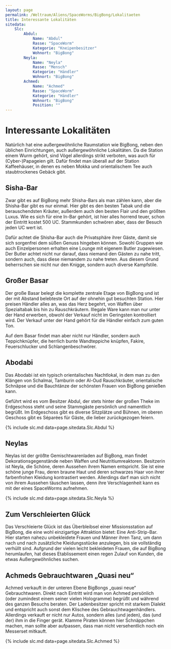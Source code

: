 ```yaml
---
layout: page
permalink: /Weltraum/Aliens/SpaceWorms/BigBong/Lokalitaeten
title: Interessante Lokalitäten
sitedata:
    Slc:
        Abdul:
            Name: "Abdul"
            Rasse: "SpaceWorm"
            Kategorie: "Kneipenbesitzer"
            Wohnort: "BigBong"
        Neyla:
            Name: "Neyla"
            Rasse: "Mensch"
            Kategorie: "Händler"
            Wohnort: "BigBong"
        Achmed:
            Name: "Achmed"
            Rasse: "SpaceWorm"
            Kategorie: "Händler"
            Wohnort: "BigBong"
            Position: ""
---
```


# Interessante Lokalitäten

Natürlich hat eine außergewöhnliche Raumstation wie BigBong, neben den üblichen Einrichtungen, auch außergewöhnliche Lokalitäten. Da die Station einem Wurm gehört, sind Vögel allerdings strikt verboten, was auch für (Cyber-)Papageien gilt. Dafür findet man überall auf der Station Kaffeehäuser, in denen es neben Mokka und orientalischem Tee auch staubtrockenes Gebäck gibt.

## Sisha-Bar

Zwar gibt es auf BigBong mehr Shisha-Bars als man zählen kann, aber die Shisha-Bar gibt es nur einmal. Hier gibt es den besten Tabak und die berauschendsten Kräuter, außerdem auch den besten Flair und den größten Luxus. Wie es sich für eine In-Bar gehört, ist hier alles horrend teuer, schon der Eintritt kostet 500 UC. Stammkunden schwören aber, dass der Besuch jeden UC wert ist.

Dafür achtet die Shisha-Bar auch die Privatsphäre ihrer Gäste, damit sie sich sorgenfrei dem süßen Genuss hingeben können. Sowohl Gruppen wie auch Einzelpersonen erhalten eine Lounge mit eigenem Butler zugewiesen. Der Butler achtet nicht nur darauf, dass niemand den Gästen zu nahe tritt, sondern auch, dass diese niemandem zu nahe treten. Aus diesem Grund beherrschen sie nicht nur den Knigge, sondern auch diverse Kampfstile.

## Großer Basar

Der große Basar belegt die komplette zentrale Etage von BigBong und ist der mit Abstand belebteste Ort auf der ohnehin gut besuchten Station. Hier preisen Händler alles an, was das Herz begehrt, von Waffen über Spezialtabak bis hin zu Rauschkräutern. Illegale Ware kann man nur unter der Hand erwerben, obwohl der Verkauf nicht im Geringsten kontrolliert wird. Der Verkauf unter der Hand gehört für die Händler einfach zum guten Ton.

Auf dem Basar findet man aber nicht nur Händler, sondern auch Teppichknüpfer, die herrlich bunte Wandteppiche knüpfen, Fakire, Feuerschlucker und Schlangenbeschwörer.

## Abodabi

Das Abodabi ist ein typisch orientalisches Nachtlokal, in dem man zu den Klängen von Schalmai, Tamburin oder Al-Oud Rauschkräuter, orientalische Schnäpse und die Bauchtänze der schönsten Frauen von BigBong genießen kann.

Geführt wird es vom Besitzer Abdul, der stets hinter der großen Theke im Erdgeschoss steht und seine Stammgäste persönlich und namentlich begrüßt. Im Erdgeschoss gibt es diverse Sitzplätze und Bühnen, im oberen Geschoss gibt es S&eacute;par&eacute;es für Gäste, die lieber zurückgezogen feiern.

{% include slc.md data=page.sitedata.Slc.Abdul %}

## Neylas

Neylas ist der größte Gemischtwarenladen auf BigBong, man findet Dekorationsgegenstände neben Waffen und Neutritiumreaktoren. Besitzerin ist Neyla, die Schöne, deren Aussehen ihrem Namen entspricht. Sie ist eine schöne junge Frau, deren braune Haut und deren schwarzes Haar von ihrer farbenfrohen Kleidung kontrastiert werden. Allerdings darf man sich nicht von ihrem Aussehen täuschen lassen, denn ihre Verschlagenheit kann es mit der eines SpaceWorms aufnehmen.

{% include slc.md data=page.sitedata.Slc.Neyla %}

## Zum Verschleierten Glück

Das Verschleierte Glück ist das Überbleibsel einer Missionsstation auf BigBong, die eine wohl einzigartige Attraktion bietet: Eine Anti-Strip-Bar. Hier starten nahezu unbekleidete Frauen und Männer ihren Tanz, um dann nach und nach zusätzliche Kleidungsstücke anzulegen, bis sie vollständig verhüllt sind. Aufgrund der vielen leicht bekleideten Frauen, die auf BigBong herumlaufen, hat dieses Etablissement einen regen Zulauf von Kunden, die etwas Außergewöhnliches suchen.

## Achmeds Gebrauchtwaren „Quasi neu“

Achmed verkauft in der unteren Ebene BigBongs „quasi neue“ Gebrauchtwaren. Direkt nach Eintritt wird man von Achmed persönlich (oder zumindest einem seiner vielen Hologramme) begrüßt und während des ganzen Besuchs beraten. Der Ladenbesitzer spricht mit starkem Dialekt und entspricht auch sonst dem Klischee des Gebrauchtwagenhändlers. Allerdings verkauft er nicht nur Autos, sondern alles (und jeden), das (und der) ihm in die Finger gerät. Klamme Piraten können hier Schnäppchen machen, man sollte aber aufpassen, dass man nicht versehentlich noch ein Messerset mitkauft.

{% include slc.md data=page.sitedata.Slc.Achmed %}
